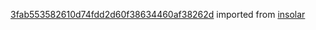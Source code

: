 [3fab553582610d74fdd2d60f38634460af38262d](https://github.com/insolar/insolar/commit/3fab553582610d74fdd2d60f38634460af38262d) imported from [insolar](https://github.com/insolar/insolar)

